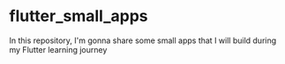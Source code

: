 # flutter_small_apps
In this repository, I'm gonna share some small apps that I will build during my Flutter learning journey
